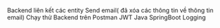 Backend liên kết các entity 
Send email( đã xóa các thông tin về thông tin email)
Chạy thử Backend trên Postman
JWT
Java SpringBoot
Logging 

